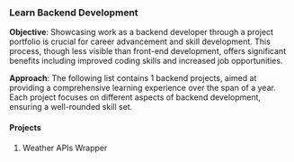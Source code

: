 ### Learn Backend Development

**Objective**: Showcasing work as a backend developer through a project portfolio is crucial for career advancement and skill development. This process, though less visible than front-end development, offers significant benefits including improved coding skills and increased job opportunities.

**Approach**: The following list contains 1 backend projects, aimed at providing a comprehensive learning experience over the span of a year. Each project focuses on different aspects of backend development, ensuring a well-rounded skill set.

#### Projects
 1. Weather APIs Wrapper
